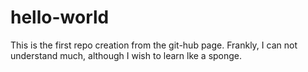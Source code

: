 # hello-world
This is the first repo creation from the git-hub page.
Frankly, I can not understand much, although I wish to learn lke a sponge.

